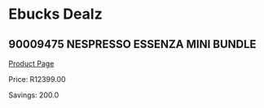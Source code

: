 
# Ebucks Dealz
## 90009475 NESPRESSO ESSENZA MINI BUNDLE
[Product Page](https://www.ebucks.com/web/shop/productSelected.do?prodId=1169576074&catId=704984897)

Price: R12399.00

Savings: 200.0


	